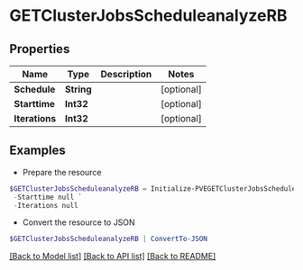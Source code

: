 # GETClusterJobsScheduleanalyzeRB
## Properties

Name | Type | Description | Notes
------------ | ------------- | ------------- | -------------
**Schedule** | **String** |  | [optional] 
**Starttime** | **Int32** |  | [optional] 
**Iterations** | **Int32** |  | [optional] 

## Examples

- Prepare the resource
```powershell
$GETClusterJobsScheduleanalyzeRB = Initialize-PVEGETClusterJobsScheduleanalyzeRB  -Schedule null `
 -Starttime null `
 -Iterations null
```

- Convert the resource to JSON
```powershell
$GETClusterJobsScheduleanalyzeRB | ConvertTo-JSON
```

[[Back to Model list]](../README.md#documentation-for-models) [[Back to API list]](../README.md#documentation-for-api-endpoints) [[Back to README]](../README.md)


